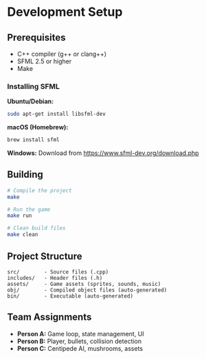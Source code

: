 # Development Setup

## Prerequisites
- C++ compiler (g++ or clang++)
- SFML 2.5 or higher
- Make

### Installing SFML

**Ubuntu/Debian:**
```bash
sudo apt-get install libsfml-dev
```

**macOS (Homebrew):**
```bash
brew install sfml
```

**Windows:**
Download from https://www.sfml-dev.org/download.php

## Building
```bash
# Compile the project
make

# Run the game
make run

# Clean build files
make clean
```

## Project Structure
```
src/        - Source files (.cpp)
includes/   - Header files (.h)
assets/     - Game assets (sprites, sounds, music)
obj/        - Compiled object files (auto-generated)
bin/        - Executable (auto-generated)
```

## Team Assignments
- **Person A:** Game loop, state management, UI
- **Person B:** Player, bullets, collision detection
- **Person C:** Centipede AI, mushrooms, assets